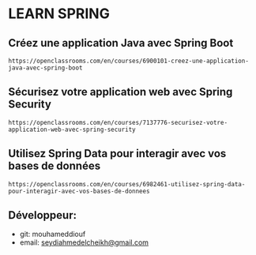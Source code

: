 # LEARN SPRING

## Créez une application Java avec Spring Boot
```https://openclassrooms.com/en/courses/6900101-creez-une-application-java-avec-spring-boot```

## Sécurisez votre application web avec Spring Security
```https://openclassrooms.com/en/courses/7137776-securisez-votre-application-web-avec-spring-security```

## Utilisez Spring Data pour interagir avec vos bases de données
```https://openclassrooms.com/en/courses/6982461-utilisez-spring-data-pour-interagir-avec-vos-bases-de-donnees```

## Développeur:
- git: mouhameddiouf
- email: seydiahmedelcheikh@gmail.com